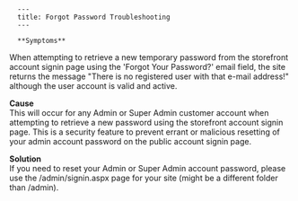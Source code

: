 
      ---
      title: Forgot Password Troubleshooting
      ---

      **Symptoms**  
When attempting to retrieve a new temporary password from the storefront account signin page using the 'Forgot Your Password?' email field, the site returns the message "There is no registered user with that e-mail address!" although the user account is valid and active.  
  
**Cause**  
This will occur for any Admin or Super Admin customer account when attempting to retrieve a new password using the storefront account signin page. This is a security feature to prevent errant or malicious resetting of your admin account password on the public account signin page.  
  
**Solution**  
If you need to reset your Admin or Super Admin account password, please use the /admin/signin.aspx page for your site (might be a different folder than /admin).
      